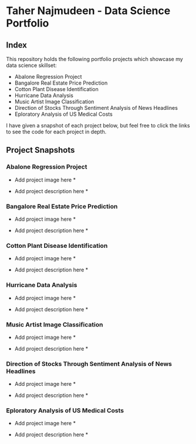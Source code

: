 # Taher Najmudeen - Data Science Portfolio
## Index

This repository holds the following portfolio projects which showcase my
data science skillset:

* Abalone Regression Project
* Bangalore Real Estate Price Prediction
* Cotton Plant Disease Identification
* Hurricane Data Analysis
* Music Artist Image Classification
* Direction of Stocks Through Sentiment Analysis of News Headlines
* Eploratory Analysis of US Medical Costs

I have given a snapshot of each project below, but feel free to click the links to see the code for each project in depth.


## Project Snapshots

### Abalone Regression Project

* Add project image here *

* Add project description here *


### Bangalore Real Estate Price Prediction

* Add project image here *

* Add project description here *

### Cotton Plant Disease Identification

* Add project image here *

* Add project description here *

### Hurricane Data Analysis

* Add project image here *

* Add project description here *

### Music Artist Image Classification

* Add project image here *

* Add project description here *

### Direction of Stocks Through Sentiment Analysis of News Headlines

* Add project image here *

* Add project description here *

### Eploratory Analysis of US Medical Costs

* Add project image here *

* Add project description here *
